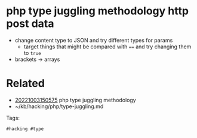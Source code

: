 # php type juggling methodology http post data
- change content type to JSON and try different types for params
  - target things that might be compared with `==` and try changing them to `true`
- brackets -> arrays

# Related

- [20221003150575](/zet/20221003150575/README.md) php type juggling methodology
- ~/kb/hacking/php/type-juggling.md

Tags:

    #hacking #type 
